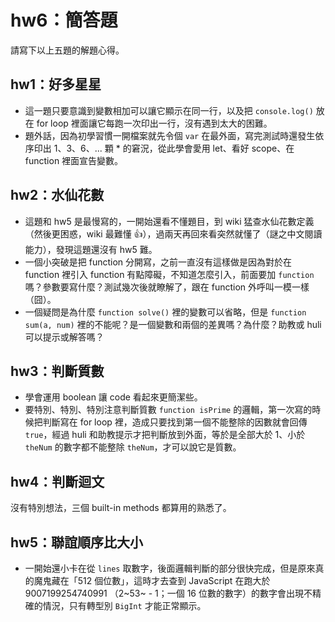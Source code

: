 # hw6：簡答題
請寫下以上五題的解題心得。

## hw1：好多星星
- 這一題只要意識到變數相加可以讓它顯示在同一行，以及把 `console.log()` 放在 for loop 裡面讓它每跑一次印出一行，沒有遇到太大的困難。
- 題外話，因為初學習慣一開檔案就先令個 `var` 在最外面，寫完測試時還發生依序印出 1、3、6、... 顆 * 的窘況，從此學會愛用 let、看好 scope、在 function 裡面宣告變數。

## hw2：水仙花數
- 這題和 hw5 是最慢寫的，一開始還看不懂題目，到 wiki 猛查水仙花數定義（然後更困惑，wiki 最難懂 👍），過兩天再回來看突然就懂了（謎之中文閱讀能力），發現這題還沒有 hw5 難。
- 一個小突破是把 function 分開寫，之前一直沒有這樣做是因為對於在 function 裡引入 function 有點障礙，不知道怎麼引入，前面要加 `function` 嗎？參數要寫什麼？測試幾次後就瞭解了，跟在 function 外呼叫一模一樣（囧）。
- 一個疑問是為什麼 `function solve()` 裡的變數可以省略，但是 `function sum(a, num)` 裡的不能呢？是一個變數和兩個的差異嗎？為什麼？助教或 huli 可以提示或解答嗎？

## hw3：判斷質數
- 學會運用 boolean 讓 code 看起來更簡潔些。
- 要特別、特別、特別注意判斷質數 `function isPrime` 的邏輯，第一次寫的時候把判斷寫在 for loop 裡，造成只要找到第一個不能整除的因數就會回傳 `true`，經過 huli 和助教提示才把判斷放到外面，等於是全部大於 1、小於 `theNum` 的數字都不能整除 `theNum`，才可以說它是質數。

## hw4：判斷迴文
沒有特別想法，三個 built-in methods 都算用的熟悉了。

## hw5：聯誼順序比大小
- 一開始還小卡在從 `lines` 取數字，後面邏輯判斷的部分很快完成，但是原來真的魔鬼藏在「512 個位數」，這時才去查到 JavaScript 在跑大於 9007199254740991 （2~53~ - 1；一個 16 位數的數字）的數字會出現不精確的情況，只有轉型別 `BigInt` 才能正常顯示。